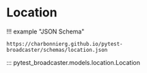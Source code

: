 # Location

!!! example "JSON Schema"

    https://charbonnierg.github.io/pytest-broadcaster/schemas/location.json

::: pytest_broadcaster.models.location.Location


<style>
  .md-content__button {
    display: none;
  }
</style>
